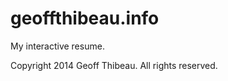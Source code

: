geoffthibeau.info
=================

My interactive resume.

Copyright 2014 Geoff Thibeau. All rights reserved.
